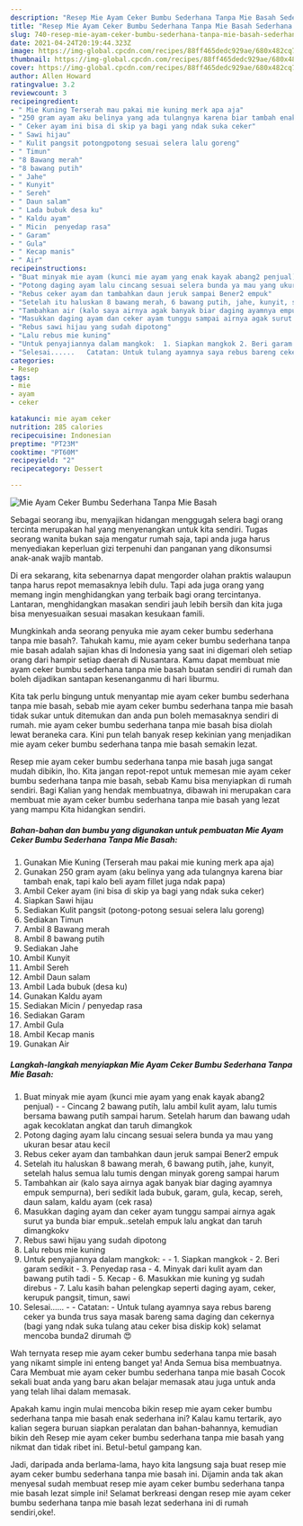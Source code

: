 ```yaml
---
description: "Resep Mie Ayam Ceker Bumbu Sederhana Tanpa Mie Basah Sederhana dan Mudah Dibuat"
title: "Resep Mie Ayam Ceker Bumbu Sederhana Tanpa Mie Basah Sederhana dan Mudah Dibuat"
slug: 740-resep-mie-ayam-ceker-bumbu-sederhana-tanpa-mie-basah-sederhana-dan-mudah-dibuat
date: 2021-04-24T20:19:44.323Z
image: https://img-global.cpcdn.com/recipes/88ff465dedc929ae/680x482cq70/mie-ayam-ceker-bumbu-sederhana-tanpa-mie-basah-foto-resep-utama.jpg
thumbnail: https://img-global.cpcdn.com/recipes/88ff465dedc929ae/680x482cq70/mie-ayam-ceker-bumbu-sederhana-tanpa-mie-basah-foto-resep-utama.jpg
cover: https://img-global.cpcdn.com/recipes/88ff465dedc929ae/680x482cq70/mie-ayam-ceker-bumbu-sederhana-tanpa-mie-basah-foto-resep-utama.jpg
author: Allen Howard
ratingvalue: 3.2
reviewcount: 3
recipeingredient:
- " Mie Kuning Terserah mau pakai mie kuning merk apa aja"
- "250 gram ayam aku belinya yang ada tulangnya karena biar tambah enak tapi kalo beli ayam fillet juga ndak papa"
- " Ceker ayam ini bisa di skip ya bagi yang ndak suka ceker"
- " Sawi hijau"
- " Kulit pangsit potongpotong sesuai selera lalu goreng"
- " Timun"
- "8 Bawang merah"
- "8 bawang putih"
- " Jahe"
- " Kunyit"
- " Sereh"
- " Daun salam"
- " Lada bubuk desa ku"
- " Kaldu ayam"
- " Micin  penyedap rasa"
- " Garam"
- " Gula"
- " Kecap manis"
- " Air"
recipeinstructions:
- "Buat minyak mie ayam (kunci mie ayam yang enak kayak abang2 penjual)  Cincang 2 bawang putih, lalu ambil kulit ayam, lalu tumis bersama bawang putih sampai harum. Setelah harum dan bawang udah agak kecoklatan angkat dan taruh dimangkok"
- "Potong daging ayam lalu cincang sesuai selera bunda ya mau yang ukuran besar atau kecil"
- "Rebus ceker ayam dan tambahkan daun jeruk sampai Bener2 empuk"
- "Setelah itu haluskan 8 bawang merah, 6 bawang putih, jahe, kunyit, setelah halus semua lalu tumis dengan minyak goreng sampai harum"
- "Tambahkan air (kalo saya airnya agak banyak biar daging ayamnya empuk sempurna), beri sedikit lada bubuk, garam, gula, kecap, sereh, daun salam, kaldu ayam (cek rasa)"
- "Masukkan daging ayam dan ceker ayam tunggu sampai airnya agak surut ya bunda biar empuk..setelah empuk lalu angkat dan taruh dimangkokv"
- "Rebus sawi hijau yang sudah dipotong"
- "Lalu rebus mie kuning"
- "Untuk penyajiannya dalam mangkok:  1. Siapkan mangkok 2. Beri garam sedikit  3. Penyedap rasa  4. Minyak dari kulit ayam dan bawang putih tadi  5. Kecap 6. Masukkan mie kuning yg sudah direbus  7. Lalu kasih bahan pelengkap seperti daging ayam, ceker, kerupuk pangsit, timun, sawi"
- "Selesai......   Catatan: Untuk tulang ayamnya saya rebus bareng ceker ya bunda trus saya masak bareng sama daging dan cekernya (bagi yang ndak suka tulang atau ceker bisa diskip kok) selamat mencoba bunda2 dirumah 😍"
categories:
- Resep
tags:
- mie
- ayam
- ceker

katakunci: mie ayam ceker 
nutrition: 285 calories
recipecuisine: Indonesian
preptime: "PT23M"
cooktime: "PT60M"
recipeyield: "2"
recipecategory: Dessert

---
```



![Mie Ayam Ceker Bumbu Sederhana Tanpa Mie Basah](https://img-global.cpcdn.com/recipes/88ff465dedc929ae/680x482cq70/mie-ayam-ceker-bumbu-sederhana-tanpa-mie-basah-foto-resep-utama.jpg)

Sebagai seorang ibu, menyajikan hidangan menggugah selera bagi orang tercinta merupakan hal yang menyenangkan untuk kita sendiri. Tugas seorang  wanita bukan saja mengatur rumah saja, tapi anda juga harus menyediakan keperluan gizi terpenuhi dan panganan yang dikonsumsi anak-anak wajib mantab.

Di era  sekarang, kita sebenarnya dapat mengorder olahan praktis walaupun tanpa harus repot memasaknya lebih dulu. Tapi ada juga orang yang memang ingin menghidangkan yang terbaik bagi orang tercintanya. Lantaran, menghidangkan masakan sendiri jauh lebih bersih dan kita juga bisa menyesuaikan sesuai masakan kesukaan famili. 



Mungkinkah anda seorang penyuka mie ayam ceker bumbu sederhana tanpa mie basah?. Tahukah kamu, mie ayam ceker bumbu sederhana tanpa mie basah adalah sajian khas di Indonesia yang saat ini digemari oleh setiap orang dari hampir setiap daerah di Nusantara. Kamu dapat membuat mie ayam ceker bumbu sederhana tanpa mie basah buatan sendiri di rumah dan boleh dijadikan santapan kesenanganmu di hari liburmu.

Kita tak perlu bingung untuk menyantap mie ayam ceker bumbu sederhana tanpa mie basah, sebab mie ayam ceker bumbu sederhana tanpa mie basah tidak sukar untuk ditemukan dan anda pun boleh memasaknya sendiri di rumah. mie ayam ceker bumbu sederhana tanpa mie basah bisa diolah lewat beraneka cara. Kini pun telah banyak resep kekinian yang menjadikan mie ayam ceker bumbu sederhana tanpa mie basah semakin lezat.

Resep mie ayam ceker bumbu sederhana tanpa mie basah juga sangat mudah dibikin, lho. Kita jangan repot-repot untuk memesan mie ayam ceker bumbu sederhana tanpa mie basah, sebab Kamu bisa menyiapkan di rumah sendiri. Bagi Kalian yang hendak membuatnya, dibawah ini merupakan cara membuat mie ayam ceker bumbu sederhana tanpa mie basah yang lezat yang mampu Kita hidangkan sendiri.

<!--inarticleads1-->

##### Bahan-bahan dan bumbu yang digunakan untuk pembuatan Mie Ayam Ceker Bumbu Sederhana Tanpa Mie Basah:

1. Gunakan  Mie Kuning (Terserah mau pakai mie kuning merk apa aja)
1. Gunakan 250 gram ayam (aku belinya yang ada tulangnya karena biar tambah enak, tapi kalo beli ayam fillet juga ndak papa)
1. Ambil  Ceker ayam (ini bisa di skip ya bagi yang ndak suka ceker)
1. Siapkan  Sawi hijau
1. Sediakan  Kulit pangsit (potong-potong sesuai selera lalu goreng)
1. Sediakan  Timun
1. Ambil 8 Bawang merah
1. Ambil 8 bawang putih
1. Sediakan  Jahe
1. Ambil  Kunyit
1. Ambil  Sereh
1. Ambil  Daun salam
1. Ambil  Lada bubuk (desa ku)
1. Gunakan  Kaldu ayam
1. Sediakan  Micin / penyedap rasa
1. Sediakan  Garam
1. Ambil  Gula
1. Ambil  Kecap manis
1. Gunakan  Air




<!--inarticleads2-->

##### Langkah-langkah menyiapkan Mie Ayam Ceker Bumbu Sederhana Tanpa Mie Basah:

1. Buat minyak mie ayam (kunci mie ayam yang enak kayak abang2 penjual) -  - Cincang 2 bawang putih, lalu ambil kulit ayam, lalu tumis bersama bawang putih sampai harum. Setelah harum dan bawang udah agak kecoklatan angkat dan taruh dimangkok
1. Potong daging ayam lalu cincang sesuai selera bunda ya mau yang ukuran besar atau kecil
1. Rebus ceker ayam dan tambahkan daun jeruk sampai Bener2 empuk
1. Setelah itu haluskan 8 bawang merah, 6 bawang putih, jahe, kunyit, setelah halus semua lalu tumis dengan minyak goreng sampai harum
1. Tambahkan air (kalo saya airnya agak banyak biar daging ayamnya empuk sempurna), beri sedikit lada bubuk, garam, gula, kecap, sereh, daun salam, kaldu ayam (cek rasa)
1. Masukkan daging ayam dan ceker ayam tunggu sampai airnya agak surut ya bunda biar empuk..setelah empuk lalu angkat dan taruh dimangkokv
1. Rebus sawi hijau yang sudah dipotong
1. Lalu rebus mie kuning
1. Untuk penyajiannya dalam mangkok: -  - 1. Siapkan mangkok - 2. Beri garam sedikit  - 3. Penyedap rasa  - 4. Minyak dari kulit ayam dan bawang putih tadi  - 5. Kecap - 6. Masukkan mie kuning yg sudah direbus  - 7. Lalu kasih bahan pelengkap seperti daging ayam, ceker, kerupuk pangsit, timun, sawi
1. Selesai......  -  - Catatan: - Untuk tulang ayamnya saya rebus bareng ceker ya bunda trus saya masak bareng sama daging dan cekernya (bagi yang ndak suka tulang atau ceker bisa diskip kok) selamat mencoba bunda2 dirumah 😍




Wah ternyata resep mie ayam ceker bumbu sederhana tanpa mie basah yang nikamt simple ini enteng banget ya! Anda Semua bisa membuatnya. Cara Membuat mie ayam ceker bumbu sederhana tanpa mie basah Cocok sekali buat anda yang baru akan belajar memasak atau juga untuk anda yang telah lihai dalam memasak.

Apakah kamu ingin mulai mencoba bikin resep mie ayam ceker bumbu sederhana tanpa mie basah enak sederhana ini? Kalau kamu tertarik, ayo kalian segera buruan siapkan peralatan dan bahan-bahannya, kemudian bikin deh Resep mie ayam ceker bumbu sederhana tanpa mie basah yang nikmat dan tidak ribet ini. Betul-betul gampang kan. 

Jadi, daripada anda berlama-lama, hayo kita langsung saja buat resep mie ayam ceker bumbu sederhana tanpa mie basah ini. Dijamin anda tak akan menyesal sudah membuat resep mie ayam ceker bumbu sederhana tanpa mie basah lezat simple ini! Selamat berkreasi dengan resep mie ayam ceker bumbu sederhana tanpa mie basah lezat sederhana ini di rumah sendiri,oke!.

